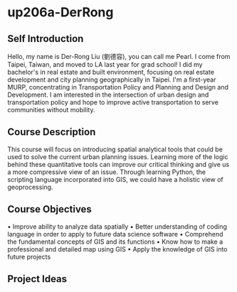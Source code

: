 # up206a-DerRong
## Self Introduction
Hello, my name is Der-Rong Liu (劉德容), you can call me Pearl. I come from Taipei, Taiwan, and moved to LA last year for grad school! I did my bachelor's in real estate and built environment, focusing on real estate development and city planning geographically in Taipei. I'm a first-year MURP, concentrating in Transportation Policy and Planning and Design and Development. I am interested in the intersection of urban design and transportation policy and hope to improve active transportation to serve communities without mobility.

## Course Description
This course will focus on introducing spatial analytical tools that could be used to solve the current urban planning issues. Learning more of the logic behind these quantitative tools can improve our critical thinking and give us a more compressive view of an issue. Through learning Python, the scripting language incorporated into GIS, we could have a holistic view of geoprocessing.

## Course Objectives
•	Improve ability to analyze data spatially
•	Better understanding of coding language in order to apply to future data science software
•	Comprehend the fundamental concepts of GIS and its functions
•	Know how to make a professional and detailed map using GIS
•	Apply the knowledge of GIS into future projects

## Project Ideas

